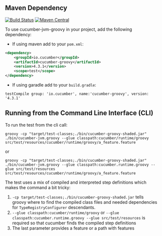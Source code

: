 ## Maven Dependency

[![Build Status](https://travis-ci.org/cucumber/cucumber-jvm-groovy.svg?branch=master)](https://travis-ci.org/cucumber/cucumber-jvm-groovy)
[![Maven Central](https://maven-badges.herokuapp.com/maven-central/io.cucumber/cucumber-groovy/badge.svg)](https://maven-badges.herokuapp.com/maven-central/io.cucumber/cucumber-groovy) 

To use cucumber-jvm-groovy in your project, add the following dependency:

- If using maven add to your `pom.xml`:

```xml
<dependency>
    <groupId>io.cucumber</groupId>
    <artifactId>cucumber-groovy</artifactId>
    <version>4.3.1</version>
    <scope>test</scope>
</dependency>
```

- If using garadle add to your `build.gradle`:
```
testCompile group: 'io.cucumber', name:'cucumber-groovy', version: '4.3.1'
```

## Running from the Command Line Interface (CLI)

To run the test from the cli call:

    groovy -cp "target/test-classes;./bin/cucumber-groovy-shaded.jar" ./bin/cucumber-jvm.groovy --glue classpath:cucumber/runtime/groovy src/test/resources/cucumber/runtime/groovy/a_feature.feature

or

    groovy -cp "target/test-classes;./bin/cucumber-groovy-shaded.jar" ./bin/cucumber-jvm.groovy --glue classpath:cucumber.runtime.groovy --glue src/test/resources src/test/resources/cucumber/runtime/groovy/a_feature.feature
    
The test uses a mix of compiled and interpreted step definitions which makes the command a bit tricky:

1. `-cp target/test-classes;./bin/cucumber-groovy-shaded.jar` tells groovy where to find the compiled class files and needed dependencies for `TypeRegistryConfigurer` descendants.
2. `--glue classpath:cucumber/runtime/groovy` or `--glue classpath:cucumber.runtime.groovy --glue src/test/resources` is required so that cucumber finds the compiled step definitions
3. The last parameter provides a feature or a path with features

